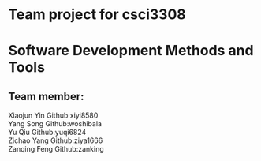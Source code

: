 # Team project for csci3308 
# Software Development Methods and Tools
## Team member:
Xiaojun Yin        Github:xiyi8580<br/>
Yang Song          Github:woshibala<br/>
Yu Qiu             Github:yuqi6824<br/>
Zichao Yang        Github:ziya1666<br/>
Zanqing Feng       Github:zanking<br/>

